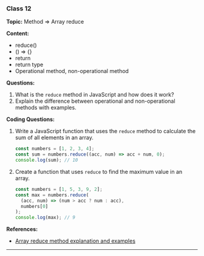 ### Class 12

**Topic:** Method => Array reduce

**Content:**

- reduce()
- () => {}
- return
- return type
- Operational method, non-operational method

**Questions:**

1. What is the `reduce` method in JavaScript and how does it work?
2. Explain the difference between operational and non-operational methods with examples.

**Coding Questions:**

1. Write a JavaScript function that uses the `reduce` method to calculate the sum of all elements in an array.

   ```javascript
   const numbers = [1, 2, 3, 4];
   const sum = numbers.reduce((acc, num) => acc + num, 0);
   console.log(sum); // 10
   ```

2. Create a function that uses `reduce` to find the maximum value in an array.
   ```javascript
   const numbers = [1, 5, 3, 9, 2];
   const max = numbers.reduce(
     (acc, num) => (num > acc ? num : acc),
     numbers[0]
   );
   console.log(max); // 9
   ```

**References:**

- [Array reduce method explanation and examples](https://coursework.vschool.io/javascript-array-reduce-method)

---

